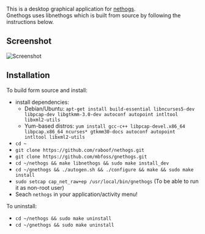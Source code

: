This is a desktop graphical application for [nethogs](https://github.com/raboof/nethogs).    
Gnethogs uses libnethogs which is built from source by following the instructions below.

## Screenshot

![Screenshot](https://cloud.githubusercontent.com/assets/6733770/16925237/a1363dd0-4cf9-11e6-81aa-83a52e72c549.png)

## Installation

To build form source and install:
* install dependencies:
  * Debian/Ubuntu: `apt-get install build-essential libncurses5-dev libpcap-dev libgtkmm-3.0-dev autoconf autopoint intltool libxml2-utils`
  * Yum-based distros: `yum install gcc-c++ libpcap-devel.x86_64 libpcap.x86_64 ncurses* gtkmm30-docs autoconf autopoint intltool libxml2-utils`
* `cd ~`
* `git clone https://github.com/raboof/nethogs.git`
* `git clone https://github.com/mbfoss/gnethogs.git`
* `cd ~/nethogs && make libnethogs && sudo make install_dev`
* `cd ~/gnethogs && ./autogen.sh && ./configure && make && sudo make install`
* `sudo setcap cap_net_raw+ep /usr/local/bin/gnethogs` (To be able to run it as non-root user)
* Seach `nethogs` in your application/activity menu!

To uninstall:
* `cd ~/nethogs && sudo make uninstall`
* `cd ~/gnethogs && sudo make uninstall`

